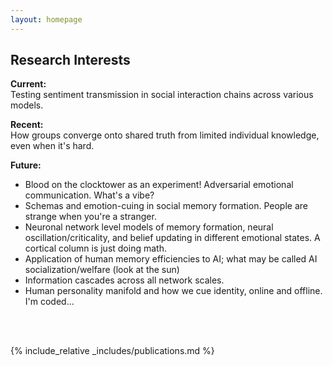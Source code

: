 ```yaml
---
layout: homepage
---
```



## Research Interests
**Current:** <br> Testing sentiment transmission in social interaction chains across various models.

**Recent:** <br> How groups converge onto shared truth from limited individual knowledge, even when it's hard.

**Future:** 
- Blood on the clocktower as an experiment! Adversarial emotional communication. What's a vibe?
- Schemas and emotion-cuing in social memory formation. People are strange when you're a stranger.
- Neuronal network level models of memory formation, neural oscillation/criticality, and belief updating in different emotional states. A cortical column is just doing math. 
- Application of human memory efficiencies to AI; what may be called AI socialization/welfare (look at the sun)
- Information cascades across all network scales. 
- Human personality manifold and how we cue identity, online and offline. I'm coded...



<br><br>



{% include_relative _includes/publications.md %}
